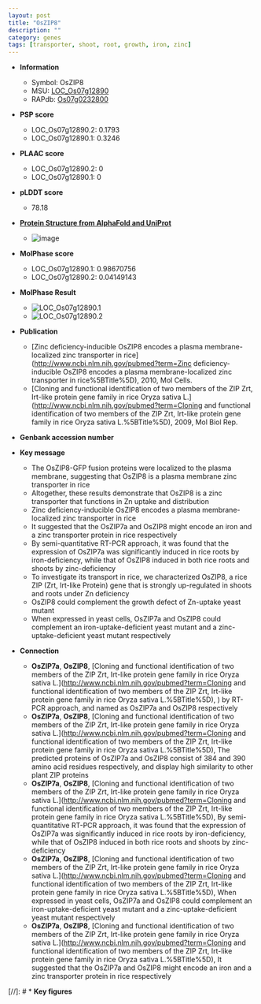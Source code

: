 ```yaml
---
layout: post
title: "OsZIP8"
description: ""
category: genes
tags: [transporter, shoot, root, growth, iron, zinc]
---
```


* **Information**  
    + Symbol: OsZIP8  
    + MSU: [LOC_Os07g12890](http://rice.plantbiology.msu.edu/cgi-bin/ORF_infopage.cgi?orf=LOC_Os07g12890)  
    + RAPdb: [Os07g0232800](http://rapdb.dna.affrc.go.jp/viewer/gbrowse_details/irgsp1?name=Os07g0232800)  

* **PSP score**  
    + LOC_Os07g12890.2: 0.1793 
    + LOC_Os07g12890.1: 0.3246 

* **PLAAC score**  
    + LOC_Os07g12890.2: 0 
    + LOC_Os07g12890.1: 0 

* **pLDDT score**
    + 78.18

* **[Protein Structure from AlphaFold and UniProt](https://www.uniprot.org/uniprotkb/A3BI11/entry#structure)**
    + ![image](https://ricepsp.github.io/images/A/AF-A3BI11-F1.png)

* **MolPhase score**
    + LOC_Os07g12890.1: 0.98670756
    + LOC_Os07g12890.2: 0.04149143

* **MolPhase Result**
    + ![LOC_Os07g12890.1](https://304243504.github.io/Pictures/LOC_Os07g/LOC_Os07g12890.1.png)
    + ![LOC_Os07g12890.2](https://304243504.github.io/Pictures/LOC_Os07g/LOC_Os07g12890.2.png)

* **Publication**  
    + [Zinc deficiency-inducible OsZIP8 encodes a plasma membrane-localized zinc transporter in rice](http://www.ncbi.nlm.nih.gov/pubmed?term=Zinc deficiency-inducible OsZIP8 encodes a plasma membrane-localized zinc transporter in rice%5BTitle%5D), 2010, Mol Cells.
    + [Cloning and functional identification of two members of the ZIP Zrt, Irt-like protein gene family in rice Oryza sativa L.](http://www.ncbi.nlm.nih.gov/pubmed?term=Cloning and functional identification of two members of the ZIP Zrt, Irt-like protein gene family in rice Oryza sativa L.%5BTitle%5D), 2009, Mol Biol Rep.

* **Genbank accession number**  

* **Key message**  
    + The OsZIP8-GFP fusion proteins were localized to the plasma membrane, suggesting that OsZIP8 is a plasma membrane zinc transporter in rice
    + Altogether, these results demonstrate that OsZIP8 is a zinc transporter that functions in Zn uptake and distribution
    + Zinc deficiency-inducible OsZIP8 encodes a plasma membrane-localized zinc transporter in rice
    + It suggested that the OsZIP7a and OsZIP8 might encode an iron and a zinc transporter protein in rice respectively
    + By semi-quantitative RT-PCR approach, it was found that the expression of OsZIP7a was significantly induced in rice roots by iron-deficiency, while that of OsZIP8 induced in both rice roots and shoots by zinc-deficiency
    + To investigate its transport in rice, we characterized OsZIP8, a rice ZIP (Zrt, Irt-like Protein) gene that is strongly up-regulated in shoots and roots under Zn deficiency
    + OsZIP8 could complement the growth defect of Zn-uptake yeast mutant
    + When expressed in yeast cells, OsZIP7a and OsZIP8 could complement an iron-uptake-deficient yeast mutant and a zinc-uptake-deficient yeast mutant respectively

* **Connection**  
    + __OsZIP7a__, __OsZIP8__, [Cloning and functional identification of two members of the ZIP Zrt, Irt-like protein gene family in rice Oryza sativa L.](http://www.ncbi.nlm.nih.gov/pubmed?term=Cloning and functional identification of two members of the ZIP Zrt, Irt-like protein gene family in rice Oryza sativa L.%5BTitle%5D), ) by RT-PCR approach, and named as OsZIP7a and OsZIP8 respectively
    + __OsZIP7a__, __OsZIP8__, [Cloning and functional identification of two members of the ZIP Zrt, Irt-like protein gene family in rice Oryza sativa L.](http://www.ncbi.nlm.nih.gov/pubmed?term=Cloning and functional identification of two members of the ZIP Zrt, Irt-like protein gene family in rice Oryza sativa L.%5BTitle%5D), The predicted proteins of OsZIP7a and OsZIP8 consist of 384 and 390 amino acid residues respectively, and display high similarity to other plant ZIP proteins
    + __OsZIP7a__, __OsZIP8__, [Cloning and functional identification of two members of the ZIP Zrt, Irt-like protein gene family in rice Oryza sativa L.](http://www.ncbi.nlm.nih.gov/pubmed?term=Cloning and functional identification of two members of the ZIP Zrt, Irt-like protein gene family in rice Oryza sativa L.%5BTitle%5D), By semi-quantitative RT-PCR approach, it was found that the expression of OsZIP7a was significantly induced in rice roots by iron-deficiency, while that of OsZIP8 induced in both rice roots and shoots by zinc-deficiency
    + __OsZIP7a__, __OsZIP8__, [Cloning and functional identification of two members of the ZIP Zrt, Irt-like protein gene family in rice Oryza sativa L.](http://www.ncbi.nlm.nih.gov/pubmed?term=Cloning and functional identification of two members of the ZIP Zrt, Irt-like protein gene family in rice Oryza sativa L.%5BTitle%5D), When expressed in yeast cells, OsZIP7a and OsZIP8 could complement an iron-uptake-deficient yeast mutant and a zinc-uptake-deficient yeast mutant respectively
    + __OsZIP7a__, __OsZIP8__, [Cloning and functional identification of two members of the ZIP Zrt, Irt-like protein gene family in rice Oryza sativa L.](http://www.ncbi.nlm.nih.gov/pubmed?term=Cloning and functional identification of two members of the ZIP Zrt, Irt-like protein gene family in rice Oryza sativa L.%5BTitle%5D), It suggested that the OsZIP7a and OsZIP8 might encode an iron and a zinc transporter protein in rice respectively

[//]: # * **Key figures**  


